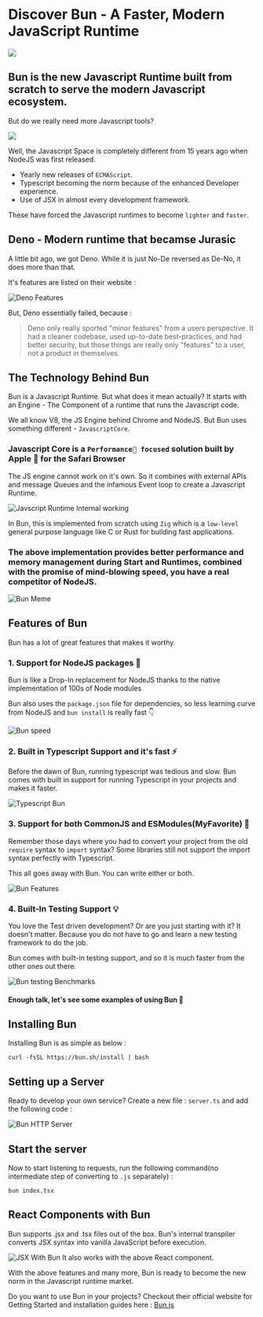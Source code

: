 # Discover Bun - A Faster, Modern JavaScript Runtime

<img src="https://github.com/thevinitgupta/100-Days-of-Learning/assets/65801700/16e0a1d0-4e5e-46a2-9f6d-6be7e2b22b1b"/>

## Bun is the new Javascript Runtime built from scratch to serve the modern Javascript ecosystem.

But do we really need more Javascript tools?

<img src="https://media.giphy.com/media/d2lcHJTG5Tscg/giphy.gif"/>

Well, the Javascript Space is completely different from 15 years ago when NodeJS was first released.

- Yearly new releases of `ECMAScript`.
- Typescript becoming the norm because of the enhanced Developer experience.
- Use of JSX in almost every development framework.

These have forced the Javascript runtimes to become `lighter` and `faster`.

## Deno - Modern runtime that becamse Jurasic
A little bit ago, we got Deno. While it is just No-De reversed as De-No, it does more than that.

It's features are listed on their website : 

![Deno Features](https://dev-to-uploads.s3.amazonaws.com/uploads/articles/tx3clsz1vuiq2a8bg362.png)

But, Deno essentially failed, because : 

> Deno only really sported "minor features" from a users perspective. It had a cleaner codebase, used up-to-date best-practices, and had better security, but those things are really only "features" to a user, not a product in themselves.

## The Technology Behind Bun
Bun is a Javascript Runtime. But what does it mean actually?
It starts with an Engine - The Component of a runtime that runs the Javascript code. 

We all know V8, the JS Engine behind Chrome and NodeJS.
But Bun uses something different - `JavascriptCore`.

### Javascript Core is a `Performance🚀 focused` solution built by Apple 🍎 for the Safari Browser

The JS engine cannot work on it's own. So it combines with external APIs and message Queues and the infamous Event loop to create a Javascript Runtime.

![Javscript Runtime Internal working](https://dev-to-uploads.s3.amazonaws.com/uploads/articles/vqnm77ue4jdejhklnk7x.png)

In Bun, this is implemented from scratch using `Zig` which is a `low-level` general purpose language like C or Rust for building fast applications. 

### The above implementation provides better performance and memory management during Start and Runtimes, combined with the promise of mind-blowing speed, you have a real competitor of NodeJS.

![Bun Meme](https://dev-to-uploads.s3.amazonaws.com/uploads/articles/6p0e0cy5tdvz3dv6je9h.jpg)

## Features of Bun
Bun has a lot of great features that makes it worthy.
### 1. Support for NodeJS packages 🎯
Bun is like a Drop-In replacement for NodeJS thanks to the native implementation of 100s of Node modules

Bun also uses the `package.json` file for dependencies, so less learning curve from NodeJS and `bun install` is really fast 👇

![Bun speed](https://dev-to-uploads.s3.amazonaws.com/uploads/articles/zeq16xccepmdt9650fhd.png)

### 2. Built in Typescript Support and it's fast ⚡
Before the dawn of Bun, running typescript was tedious and slow. Bun comes with built in support for running Typescript in your projects and makes it faster. 

![Typescript Bun](https://dev-to-uploads.s3.amazonaws.com/uploads/articles/s2w501y62psor9ox6wdt.png)

### 3. Support for both CommonJS and ESModules(MyFavorite) 🎉
Remember those days where you had to convert your project from the old `require` syntax to `import` syntax? Some libraries still not support the import syntax perfectly with Typescript. 

This all goes away with Bun. You can write either or both.

![Bun Features](https://dev-to-uploads.s3.amazonaws.com/uploads/articles/86m8z894k6suwc876cy1.png)

### 4. Built-In Testing Support 💡
You love the Test driven development? Or are you just starting with it? It doesn't matter. Because you do not have to go and learn a new testing framework to do the job. 

Bun comes with built-in testing support, and so it is much faster from the other ones out there.

![Bun testing Benchmarks](https://dev-to-uploads.s3.amazonaws.com/uploads/articles/bgi5m2ywckerlag3yuk9.png)

#### Enough talk, let's see some examples of using Bun 📌
## Installing Bun
Installing Bun is as simple as below : 
```shell
curl -fsSL https://bun.sh/install | bash
```

## Setting up a Server
Ready to develop your own service? Create a new file : `server.ts` and add the following code : 

![Bun HTTP Server](https://dev-to-uploads.s3.amazonaws.com/uploads/articles/cptbnrm0fzbohr3ziddo.png)

## Start the server
Now to start listening to requests, run the following command(no intermediate step of converting to `.js` separately) : 
```shell
bun index.tsx
```

## React Components with Bun
Bun supports .jsx and .tsx files out of the box. Bun's internal transpiler converts JSX syntax into vanilla JavaScript before execution.

![JSX With Bun](https://dev-to-uploads.s3.amazonaws.com/uploads/articles/bj77oc2k00qcpbi186o1.png)
It also works with the above React component.

With the above features and many more, Bun is ready to become the new norm in the Javascript runtime market.

Do you want to use Bun in your projects? Checkout their official website for Getting Started and installation guides here : [Bun.js](https://bun.sh/)
